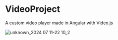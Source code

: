 # VideoProject

A custom video player made in Angular with Video.js

![unknown_2024 07 11-22 10_2](https://github.com/user-attachments/assets/69b6f3fb-7fb7-4657-a0fe-774574f5352a)
